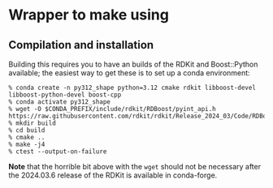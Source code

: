 # Wrapper to make using 

## Compilation and installation

Building this requires you to have an builds of the RDKit and Boost::Python available; the easiest way to get these is to set up a conda environment:

```
% conda create -n py312_shape python=3.12 cmake rdkit libboost-devel libboost-python-devel boost-cpp
% conda activate py312_shape
% wget -O $CONDA_PREFIX/include/rdkit/RDBoost/pyint_api.h https://raw.githubusercontent.com/rdkit/rdkit/Release_2024_03/Code/RDBoost/pyint_api.h
% mkdir build
% cd build
% cmake ..
% make -j4
% ctest --output-on-failure
```
**Note** that the horrible bit above with the `wget` should not be necessary after the 2024.03.6 release of the RDKit is available in conda-forge.

